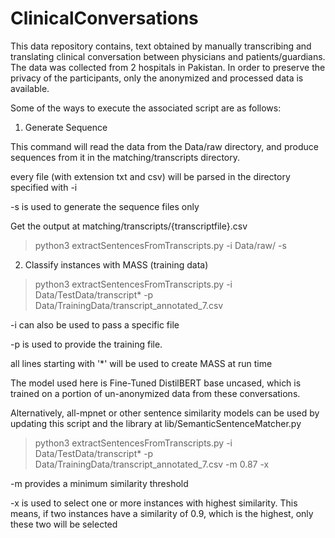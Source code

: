 # ClinicalConversations

This data repository contains, text obtained by manually transcribing and translating clinical conversation between physicians and patients/guardians.
The data was collected from 2 hospitals in Pakistan. In order to preserve the privacy of the participants, only the anonymized and processed data
is available. 

Some of the ways to execute the associated script are as follows:

1. Generate Sequence

This command will read the data from the Data/raw directory, and produce sequences from it in the matching/transcripts directory.

every file (with extension txt and csv) will be parsed in the directory specified with -i

-s is used to generate the sequence files only

Get the output at matching/transcripts/{transcriptfile}.csv

> python3 extractSentencesFromTranscripts.py -i Data/raw/ -s

2. Classify instances with MASS (training data)

> python3 extractSentencesFromTranscripts.py -i Data/TestData/transcript* -p Data/TrainingData/transcript_annotated_7.csv


-i can also be used to pass a specific file

-p is used to provide the training file.

all lines starting with '*' will be used to create MASS at run time

The model used here is Fine-Tuned DistilBERT base uncased, which is trained on a portion of un-anonymized data from these conversations.

Alternatively, all-mpnet or other sentence similarity models can be used by updating this script and the library at lib/SemanticSentenceMatcher.py


> python3 extractSentencesFromTranscripts.py -i Data/TestData/transcript* -p Data/TrainingData/transcript_annotated_7.csv -m 0.87 -x

-m provides a minimum similarity threshold

-x is used to select one or more instances with highest similarity. This means, if two instances have a similarity of 0.9, which is the highest, only these two will be selected

